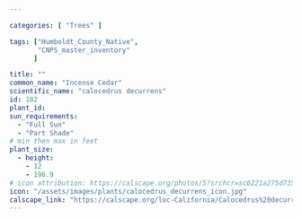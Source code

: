 ```yaml
---

categories: [ "Trees" ]

tags: ["Humboldt_County_Native",
       "CNPS_master_inventory"
      ]

title: ""
common_name: "Incense Cedar"
scientific_name: "calocedrus decurrens"
id: 102
plant_id: 
sun_requirements:
  - "Full Sun"
  - "Part Shade"
# min then max in feet
plant_size:
  - height: 
    - 12
    - 196.9
# icon attribution: https://calscape.org/photos/5?srchcr=sc6221a275d7357 
icon: "/assets/images/plants/calocedrus_decurrens_icon.jpg" 
calscape_link: "https://calscape.org/loc-California/Calocedrus%20decurrens%20(Incense%20Cedar)"
---
```




